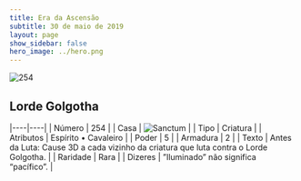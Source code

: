 ```yaml
---
title: Era da Ascensão
subtitle: 30 de maio de 2019
layout: page
show_sidebar: false
hero_image: ../hero.png
---
```


![254](https://cdn.keyforgegame.com/media/card_front/pt/435_254_HQJM97FPFF93_pt.png)

## Lorde Golgotha

|----|----|
| Número | 254 |
| Casa | ![Sanctum](https://archonarcana.com/images/thumb/c/c7/Sanctum.png/22px-Sanctum.png "Santuário") |
| Tipo | Criatura |
| Atributos | Espírito • Cavaleiro |
| Poder | 5 |
| Armadura | 2 |
| Texto | Antes da Luta: Cause 3D a cada vizinho da criatura que luta contra  o Lorde Golgotha. |
| Raridade | Rara |
| Dizeres | ”Iluminado” não significa “pacífico”. |
